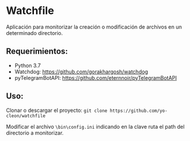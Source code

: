 # Watchfile

Aplicación para monitorizar la creación o modificación de archivos en un
determinado directorio.

## Requerimientos:
+ Python 3.7
+ Watchdog: https://github.com/gorakhargosh/watchdog
+ pyTelegramBotAPI: https://github.com/eternnoir/pyTelegramBotAPI

## Uso:
Clonar o descargar el proyecto: `git clone https://github.com/yo-cleon/watchfile`

Modificar el archivo `\bin\config.ini` indicando en la clave ruta el path
del directorio a monitorizar.